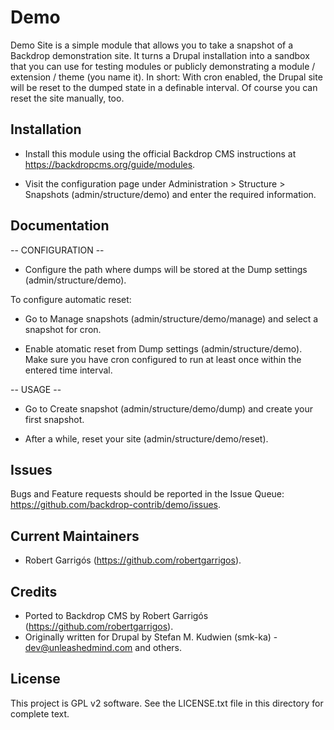 Demo
====

Demo Site is a simple module that allows you to take a snapshot of a Backdrop
demonstration site. It turns a Drupal installation into a sandbox that you can
use for testing modules or publicly demonstrating a module / extension / theme
(you name it). In short: With cron enabled, the Drupal site will be reset to
the dumped state in a definable interval. Of course you can reset the site
manually, too.

Installation
------------

- Install this module using the official Backdrop CMS instructions at https://backdropcms.org/guide/modules.

- Visit the configuration page under Administration > Structure > Snapshots (admin/structure/demo) and enter the required information.

Documentation
-------------

-- CONFIGURATION --

* Configure the path where dumps will be stored at the Dump settings
  (admin/structure/demo).

To configure automatic reset:

* Go to Manage snapshots (admin/structure/demo/manage) and select a snapshot
  for cron.

* Enable atomatic reset from Dump settings (admin/structure/demo). Make sure you
  have cron configured to run at least once within the entered time interval.


-- USAGE --

* Go to Create snapshot (admin/structure/demo/dump) and create your first
  snapshot.

* After a while, reset your site (admin/structure/demo/reset).

Issues
------

Bugs and Feature requests should be reported in the Issue Queue: https://github.com/backdrop-contrib/demo/issues.

Current Maintainers
-------------------

- Robert Garrigós (https://github.com/robertgarrigos).

Credits
-------

- Ported to Backdrop CMS by Robert Garrigós (https://github.com/robertgarrigos).
- Originally written for Drupal by Stefan M. Kudwien (smk-ka) - dev@unleashedmind.com and others.

License
-------

This project is GPL v2 software. See the LICENSE.txt file in this directory for complete text.
